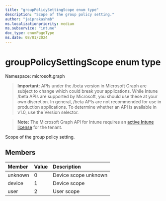 ```yaml
---
title: "groupPolicySettingScope enum type"
description: "Scope of the group policy setting."
author: "jaiprakashmb"
ms.localizationpriority: medium
ms.subservice: "intune"
doc_type: enumPageType
ms.date: 08/01/2024
---
```


# groupPolicySettingScope enum type

Namespace: microsoft.graph

> **Important:** APIs under the /beta version in Microsoft Graph are subject to change which could break your applications. While Intune /beta APIs are supported by Microsoft, you should use these at your own discretion. In general, /beta APIs are not recommended for use in production applications. To determine whether an API is available in v1.0, use the Version selector.

> **Note:** The Microsoft Graph API for Intune requires an [active Intune license](https://go.microsoft.com/fwlink/?linkid=839381) for the tenant.

Scope of the group policy setting.

## Members
|Member|Value|Description|
|:---|:---|:---|
|unknown|0|Device scope unknown|
|device|1|Device scope|
|user|2|User scope|